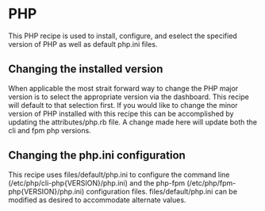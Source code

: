 PHP
====

This PHP recipe is used to install, configure, and eselect the specified version of PHP as well as default php.ini files. 


## Changing the installed version
When applicable the most strait forward way to change the PHP major version is to select the appropriate version via the dashboard.  This recipe will default to that selection first.  If you would like to change the minor version of PHP installed with this recipe this can be accomplished by updating the attributes/php.rb file.  A change made here will update both the cli and fpm php versions.

## Changing the php.ini configuration
This recipe uses files/default/php.ini to configure the command line (/etc/php/cli-php{VERSION}/php.ini) and the php-fpm (/etc/php/fpm-php{VERSION}/php.ini) configuration files.  files/default/php.ini can be modified as desired to accommodate alternate values.
